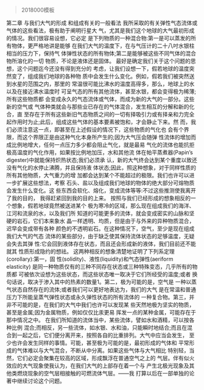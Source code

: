 # 
> 2018000模板

第二章 与我们大气的形成 和组成有关的一般看法
  我所采取的有关弹性气态流体或气体的这些看法，极有助于阐明行星大
气，尤其是我们这个地球的大气最初形成的情况。我们很容易设想，它必定
是下列物质的一种混合物:第一是可以蒸发的所有物体，更严格地讲是能够
在我们大气的温度下，在与气压计的二十八吋水银柱相当的压力下，保持气
体弹性状态的所有物体;第二是能够被这些不同气体的混合物所溶化的一切
物质，不论是液体还是固体。
最好是确定我们关于这个问题的思想，这个问题迄今还没有得到充分的 考虑，让我们设想一下，假若地球的温度突然变了，组成我们地球的各种物 质中会发生什么变化。例如，假若我们被突然送到水星的范围之内，那里的 常温很可能比沸水的温度高得多，那么，地球上的水以及在接近沸水温度时 可呈气态的所有其他流体，甚至水银，都会变得极为稀薄;所有这些物质都 会变成永久的气态流体或气体，而成为新的大气的一部分。这些新的空气或 气体种类就会与那些业已存在的气体混合，发生相互的分解和新的化合，直 至存在于所有这些新旧气态物质之间的一切有择吸引力或有择亲和力完全 起作用时为止;此后，组成这些气体的基本要素被饱和，才会静止下来。然 而，我们必须注意这一点，即甚至在上述假设的情况下，这些物质的气化也 会有个界限，而这个界限正是由这种气化本身所产生的;因为大气压会随弹 性流体的增加而成比例地增大，任何一点压力多少都会阻止气化，就是最易 气化的流体也能抗拒极高温度的气化作用，如果按比例地加压，水和其他流 体在帕平蒸煮器(Papin’s digester)中就能保持炽热状态;我们必须承 认，新的大气终会达到某个重度以致还没有气化的水停止沸腾，并且保持液 体状态;因此，照这种想象，对于同样性质的所有其他物质，大气重力的增 加都会达到某个不能超过的极限。我们也许可以进一步扩展这些想法，考察 石头、盐以及组成我们地球的物体的绝大部分可熔物质会发生什么变化。这 些东西会软化、熔化，变成流体等等:不过这些推测使我离开了我的目的， 我得赶紧回到我的目的上来。
  按照与我们已经形成的想象相反的一个想象，假若地球竟然被送进某个
极为寒冷的区域，那么现在组成我们的海洋、江河和流泉的水，以及我们所
知道的可能更多的流体，就会变成密实的山脉和坚硬的岩石，它们本来象水
晶一样透明、均质，但是由于与外来的异种物质混合，迟早会变成带有各种
颜色的不透明岩石。在这种情况下，空气，至少是现在组成我们大气的气态
流体的某些部分，由于缺乏使其保持流体状态的足够温度，无疑会失去其弹
性:它会回到液体存在状态，而且还会形成新的液体，我们目前还不能就其
性质形成隐约的想祛。
这两种相反的想象清楚地证明了下列系定理(corollary):第一，固 性(solidity)、液性(liquidity)和气态弹性(aeriform elasticity) 是同一种物质仅有的三种不同存在状态或三种特殊变态，几乎所有的物质都 可被依次设想为这些状态，而这些状态唯一取决于它们所经受的温度;或者 换句话说，取决于渗入其中的热素的数量1。第二，极为可能的是，空气是 一种以蒸气状态自然存在的流体;或者我们可以更好地表达为，我们的大气 是在常温和普通压力下所能呈蒸气弹性状态或永久弹性状态的所有流体的 一种复合物。第三，并非不可能的是，在我们的大气中我们也许可以发现某 些天然地极为坚实的物质，甚至是金属;因为金属物质，例如仅仅比汞更易 挥发一点的某种金属，可能存在于那中情况之中。
在我们所知道的流体当中，某些流体，譬如水和酒精，可以按各种比例 混合;而相反，另一些流体，如水银、水和油，只能瞬时地结合;而且在混 合到一起之后，它们便分离开来，按照各自的比重排列。大气中应当会发生， 至少也许会发生同样的事情。可能，甚至极为可能的是，最初形成的气体和 平常形成的气体难以与大气混合，不断从中分离。如果这些气体与大气相比 特别轻，当然，它们必定会聚集在较高的区域，形成飘浮在普通空气之上的 气层。伴有似火效应的大气现象使我认为，在我们大气的上部存在着一个与 产生北极光现象及其他类燃烧现象的空气层相接触的可燃流体气层。——我 打算以后在一部单独的论著中继续讨论这个问题。